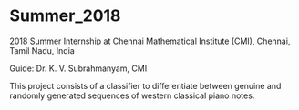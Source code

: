 # Summer_2018

2018 Summer Internship at Chennai Mathematical Institute (CMI), Chennai,  Tamil Nadu, India 

Guide: Dr. K. V. Subrahmanyam, CMI

This project consists of a classifier to differentiate between genuine and randomly generated sequences of western classical piano notes. 
